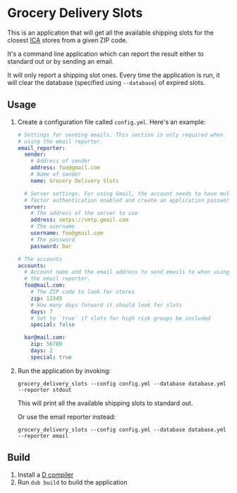 # Grocery Delivery Slots

This is an application that will get all the available shipping slots for the
closest [ICA](https://ica.se) stores from a given ZIP code.

It's a command line application which can report the result either to standard
out or by sending an email.

It will only report a shipping slot ones. Every time the application is run, it
will clear the database (specified using `--database`) of expired slots.

## Usage

1. Create a configuration file called `config.yml`. Here's an example:
    ```yaml
    # Settings for sending emails. This section is only required when
    # using the email reporter.
    email_reporter:
      sender:
        # Address of sender
        address: foo@gmail.com
        # Name of sender
        name: Grocery Delivery Slots

      # Server settings. For using Gmail, the account needs to have multi
      # factor authentication enabled and create an application password.
      server:
        # The address of the server to use
        address: smtps://smtp.gmail.com
        # The username
        username: foo@gmail.com
        # The password
        password: bar

    # The accounts
    accounts:
      # Account name and the email address to send emails to when using
      # the email reporter.
      foo@mail.com:
        # The ZIP code to look for stores
        zip: 12345
        # How many days forward it should look for slots
        days: 7
        # Set to `true` if slots for high risk groups be included
        special: false

      bar@mail.com:
        zip: 56789
        days: 2
        special: true
    ```

2. Run the application by invoking:

    ```
    grocery_delivery_slots --config config.yml --database database.yml --reporter stdout
    ```

    This will print all the available shipping slots to standard out.

    Or use the email reporter instead:

    ```
    grocery_delivery_slots --config config.yml --database database.yml --reporter email
    ```

## Build

1. Install a [D compiler](https://dlang.org/download.html)
2. Run `dub build` to build the application
